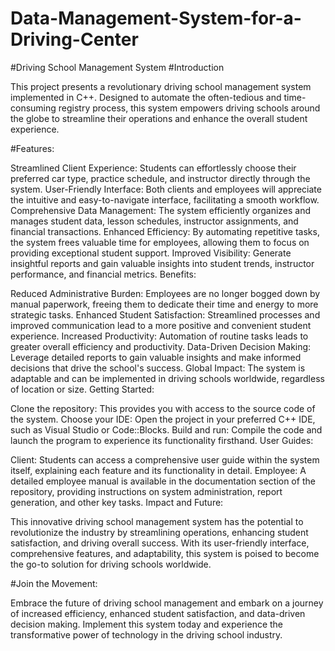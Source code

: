 # Data-Management-System-for-a-Driving-Center
#Driving School Management System
#Introduction

This project presents a revolutionary driving school management system implemented in C++. Designed to automate the often-tedious and time-consuming registry process, this system empowers driving schools around the globe to streamline their operations and enhance the overall student experience.

#Features:

Streamlined Client Experience: Students can effortlessly choose their preferred car type, practice schedule, and instructor directly through the system.
User-Friendly Interface: Both clients and employees will appreciate the intuitive and easy-to-navigate interface, facilitating a smooth workflow.
Comprehensive Data Management: The system efficiently organizes and manages student data, lesson schedules, instructor assignments, and financial transactions.
Enhanced Efficiency: By automating repetitive tasks, the system frees valuable time for employees, allowing them to focus on providing exceptional student support.
Improved Visibility: Generate insightful reports and gain valuable insights into student trends, instructor performance, and financial metrics.
Benefits:

Reduced Administrative Burden: Employees are no longer bogged down by manual paperwork, freeing them to dedicate their time and energy to more strategic tasks.
Enhanced Student Satisfaction: Streamlined processes and improved communication lead to a more positive and convenient student experience.
Increased Productivity: Automation of routine tasks leads to greater overall efficiency and productivity.
Data-Driven Decision Making: Leverage detailed reports to gain valuable insights and make informed decisions that drive the school's success.
Global Impact: The system is adaptable and can be implemented in driving schools worldwide, regardless of location or size.
Getting Started:

Clone the repository: This provides you with access to the source code of the system.
Choose your IDE: Open the project in your preferred C++ IDE, such as Visual Studio or Code::Blocks.
Build and run: Compile the code and launch the program to experience its functionality firsthand.
User Guides:

Client: Students can access a comprehensive user guide within the system itself, explaining each feature and its functionality in detail.
Employee: A detailed employee manual is available in the documentation section of the repository, providing instructions on system administration, report generation, and other key tasks.
Impact and Future:

This innovative driving school management system has the potential to revolutionize the industry by streamlining operations, enhancing student satisfaction, and driving overall success. With its user-friendly interface, comprehensive features, and adaptability, this system is poised to become the go-to solution for driving schools worldwide.

#Join the Movement:

Embrace the future of driving school management and embark on a journey of increased efficiency, enhanced student satisfaction, and data-driven decision making. Implement this system today and experience the transformative power of technology in the driving school industry.
